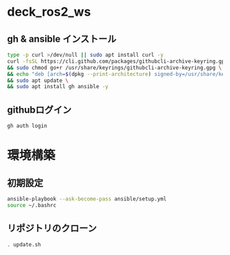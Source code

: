 # deck_ros2_ws
## gh & ansible インストール
```bash
type -p curl >/dev/null || sudo apt install curl -y
curl -fsSL https://cli.github.com/packages/githubcli-archive-keyring.gpg | sudo dd of=/usr/share/keyrings/githubcli-archive-keyring.gpg \
&& sudo chmod go+r /usr/share/keyrings/githubcli-archive-keyring.gpg \
&& echo "deb [arch=$(dpkg --print-architecture) signed-by=/usr/share/keyrings/githubcli-archive-keyring.gpg] https://cli.github.com/packages stable main" | sudo tee /etc/apt/sources.list.d/github-cli.list > /dev/null \
&& sudo apt update \
&& sudo apt install gh ansible -y
```

## githubログイン
```bash
gh auth login
```

# 環境構築
## 初期設定
```bash
ansible-playbook --ask-become-pass ansible/setup.yml
source ~/.bashrc
```

## リポジトリのクローン
```bash
. update.sh
```